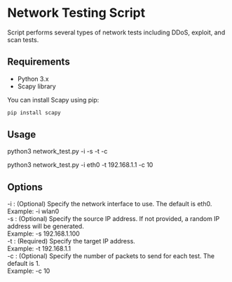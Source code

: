 # Network Testing Script

Script performs several types of network tests including DDoS, exploit, and scan tests.

## Requirements

- Python 3.x
- Scapy library

You can install Scapy using pip:
```sh
pip install scapy
```
## Usage

python3 network_test.py -i <iface> -s <src> -t <target> -c <count>

python3 network_test.py -i eth0 -t 192.168.1.1 -c 10


## Options
-i <iface>: (Optional) Specify the network interface to use. The default is eth0.\
Example: -i wlan0\
-s <src>: (Optional) Specify the source IP address. If not provided, a random IP address will be generated.\
Example: -s 192.168.1.100\
-t <target>: (Required) Specify the target IP address.\
Example: -t 192.168.1.1\
-c <count>: (Optional) Specify the number of packets to send for each test. The default is 1.\
Example: -c 10
